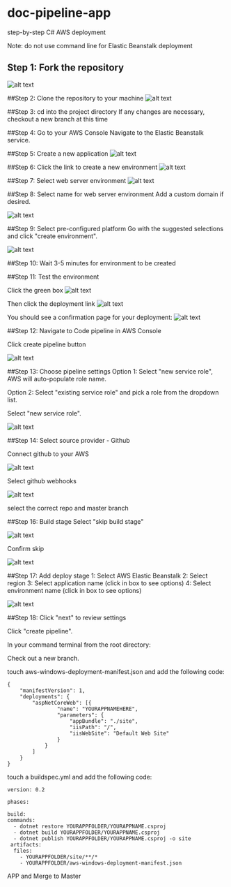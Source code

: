 # doc-pipeline-app
step-by-step C# AWS deployment

Note: do not use command line for Elastic Beanstalk deployment

## Step 1: Fork the repository
![alt text](/assets/fork-repo.png "fork repository")

##Step 2: Clone the repository to your machine
![alt text](/assets/clone-repo.png "fork repository")


##Step 3: cd into the project directory
If any changes are necessary, checkout a new branch at this time

##Step 4: Go to your AWS Console
Navigate to the Elastic Beanstalk service.

##Step 5: Create a new application
![alt text](/assets/create-application.png "fork repository")

##Step 6: Click the link to create a new environment
![alt text](/assets/create-environment.png "fork repository")

##Step 7: Select web server environment
![alt text](/assets/select-web-server.png "fork repository")

##Step 8: Select name for web server environment
Add a custom domain if desired.

![alt text](/assets/name-webserver-env.png "fork repository")

##Step 9: Select pre-configured platform
Go with the suggested selections and click "create environment".

 ![alt text](/assets/configuration.png "fork repository")

##Step 10: Wait 3-5 minutes for environment to be created

##Step 11: Test the environment

Click the green box
![alt text](/assets/application-box.png "fork repository")

Then click the deployment link
![alt text](/assets/deployed-link.png "fork repository")

You should see a confirmation page for your deployment:
![alt text](/assets/confirmed-deployment.png "fork repository")

##Step 12: Navigate to Code pipeline in AWS Console

Click create pipeline button

![alt text](/assets/create-pipeline.png "fork repository")

##Step 13: Choose pipeline settings
Option 1: Select "new service role", AWS will auto-populate role name.

Option 2: Select "existing service role" and pick a role from the dropdown list.

Select "new service role".

![alt text](/assets/choose-pipeline-settings.png "fork repository")

##Step 14: Select source provider - Github

Connect github to your AWS

![alt text](/assets/connect-github.png "fork repository")

Select github webhooks

![alt text](/assets/webhooks.png "fork repository")

select the correct repo and master branch

##Step 16: Build stage
Select "skip build stage"

![alt text](/assets/skip-build.png "fork repository")

Confirm skip

![alt text](/assets/skip.png "fork repository")

##Step 17: Add deploy stage
1: Select AWS Elastic Beanstalk
2: Select region
3: Select application name (click in box to see options)
4: Select environment name (click in box to see options)

![alt text](/assets/deploy-stage.png "fork repository")

##Step 18: Click "next" to review settings

Click "create pipeline".

In your command terminal from the root directory:

Check out a new branch.

touch aws-windows-deployment-manifest.json and add the following code:
```
{
    "manifestVersion": 1,
    "deployments": {
        "aspNetCoreWeb": [{
                "name": "YOURAPPNAMEHERE",
                "parameters": {
                    "appBundle": "./site",
                    "iisPath": "/",
                    "iisWebSite": "Default Web Site"
                }
            }
        ]
    }
}
```

touch a buildspec.yml and add the following code:

```
version: 0.2

phases:

build:
commands:
  - dotnet restore YOURAPPFOLDER/YOURAPPNAME.csproj
  - dotnet build YOURAPPFOLDER/YOURAPPNAME.csproj
  - dotnet publish YOURAPPFOLDER/YOURAPPNAME.csproj -o site
 artifacts:
  files:
    - YOURAPPFOLDER/site/**/*
    - YOURAPPFOLDER/aws-windows-deployment-manifest.json
```

APP and Merge to Master
